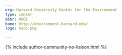```yaml
---
org: Harvard University Center for the Environment
type: center
abbr: HUCE
home: http://environment.harvard.edu/
logo: huce.png

---
```


{% include author-community-no-liaison.html %}

